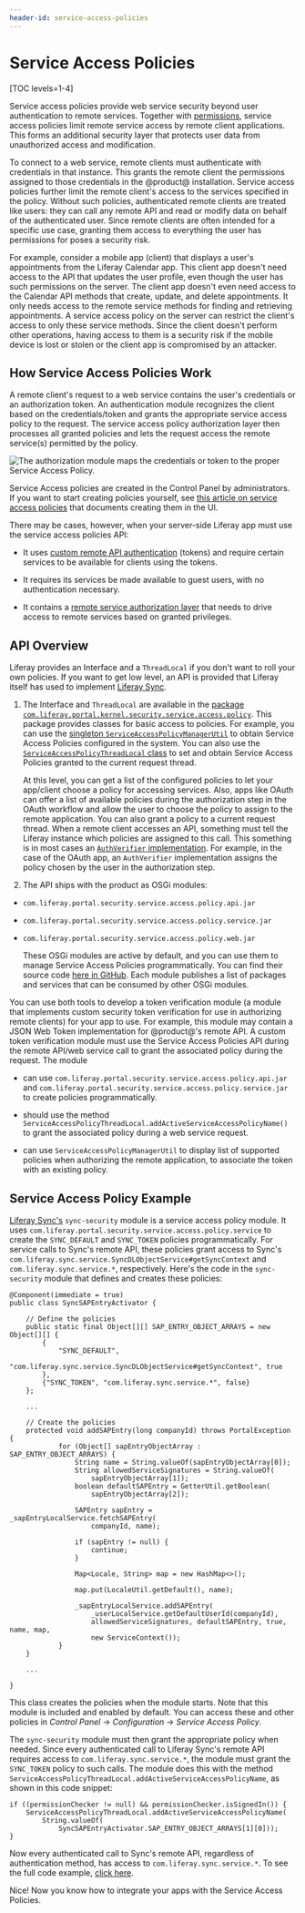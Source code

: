 ```yaml
---
header-id: service-access-policies
---
```


# Service Access Policies

[TOC levels=1-4]

Service access policies provide web service security beyond user authentication
to remote services. Together with
[permissions](/docs/7-1/tutorials/-/knowledge_base/t/defining-application-permissions),
service access policies limit remote service access by remote client
applications. This forms an additional security layer that protects user data
from unauthorized access and modification.

To connect to a web service, remote clients must authenticate with credentials
in that instance. This grants the remote client the permissions assigned to
those credentials in the @product@ installation. Service access policies further
limit the remote client's access to the services specified in the policy.
Without such policies, authenticated remote clients are treated like users: they
can call any remote API and read or modify data on behalf of the authenticated
user. Since remote clients are often intended for a specific use case, granting
them access to everything the user has permissions for poses a security risk.

For example, consider a mobile app (client) that displays a user's appointments
from the Liferay Calendar app. This client app doesn't need access to the API
that updates the user profile, even though the user has such permissions on the
server. The client app doesn't even need access to the Calendar API methods that
create, update, and delete appointments. It only needs access to the remote
service methods for finding and retrieving appointments. A service access policy
on the server can restrict the client's access to only these service methods.
Since the client doesn't perform other operations, having access to them is
a security risk if the mobile device is lost or stolen or the client app is
compromised by an attacker.

## How Service Access Policies Work

A remote client's request to a web service contains the user's credentials or an
authorization token. An authentication module recognizes the client based on the
credentials/token and grants the appropriate service access policy to the
request. The service access policy authorization layer then processes all
granted policies and lets the request access the remote service(s) permitted by
the policy.

![The authorization module maps the credentials or token to the proper Service Access Policy.](../../images/service-access-policies-arch.png)

Service Access policies are created in the Control Panel by
administrators. If you want to start creating policies yourself, see
[this article on service access policies](/docs/7-1/deploy/-/knowledge_base/d/service-access-policies)
that documents creating them in the UI.

There may be cases, however, when your server-side Liferay app must use the
service access policies API:

- It uses [custom remote API authentication](/docs/7-1/tutorials/-/knowledge_base/t/auto-login)
  (tokens) and require certain services to be available for clients using
  the tokens.

- It requires its services be made available to guest users, with no authentication
  necessary.

- It contains a [remote service authorization layer](/docs/7-1/tutorials/-/knowledge_base/t/password-based-authentication-pipelines)
  that needs to drive access to remote services based on granted
  privileges.

## API Overview

Liferay provides an Interface and a `ThreadLocal` if you don't want to roll your own
policies. If you want to get low level, an API is provided that
Liferay itself has used to implement 
[Liferay Sync](/docs/7-1/user/-/knowledge_base/u/administering-liferay-sync). 

1. The Interface and `ThreadLocal` are available in the [package
   `com.liferay.portal.kernel.security.service.access.policy`](@platform-ref@/7.1-latest/javadocs/portal-kernel/com/liferay/portal/kernel/security/service/access/policy/package-summary.html).
   This package provides classes for basic access to policies. For example, you
   can use the [singleton
   `ServiceAccessPolicyManagerUtil`](@platform-ref@/7.1-latest/javadocs/portal-kernel/com/liferay/portal/kernel/security/service/access/policy/ServiceAccessPolicyManagerUtil.html)
   to obtain Service Access Policies configured in the system. You can also use
   the [`ServiceAccessPolicyThreadLocal`
   class](https://docs.liferay.com/portal/7.0/javadocs/portal-kernel/com/liferay/portal/kernel/security/service/access/policy/ServiceAccessPolicyThreadLocal.html)
   to set and obtain Service Access Policies granted to the current request
   thread.

   At this level, you can get a list of the configured policies to let your
   app/client choose a policy for accessing services. Also, apps like OAuth
   can offer a list of available policies during the authorization step in
   the OAuth workflow and allow the user to choose the policy to assign to
   the remote application. You can also grant a policy to a current request
   thread. When a remote client accesses an API, something must tell the
   Liferay instance which policies are assigned to this call. This
   something is in most cases an [`AuthVerifier`
   implementation](@platform-ref@/7.1-latest/javadocs/portal-kernel/com/liferay/portal/kernel/security/auth/verifier/AuthVerifier.html).
   For example, in the case of the OAuth app, an `AuthVerifier` implementation
   assigns the policy chosen by the user in the authorization step.

2. The API ships with the product as OSGi modules:

- `com.liferay.portal.security.service.access.policy.api.jar`
- `com.liferay.portal.security.service.access.policy.service.jar`
- `com.liferay.portal.security.service.access.policy.web.jar`

   These OSGi modules are active by default, and you can use them to manage
   Service Access Policies programmatically. You can find their source code 
   [here in GitHub](https://github.com/liferay/liferay-portal/tree/master/modules/apps/portal-security).
   Each module publishes a list of packages and services that can be
   consumed by other OSGi modules.

You can use both tools to develop a token verification module (a module that
implements custom security token verification for use in authorizing remote
clients) for your app to use. For example, this module may contain a JSON Web
Token implementation for @product@'s remote API. A custom token verification
module must use the Service Access Policies API during the remote API/web
service call to grant the associated policy during the request. The module

- can use `com.liferay.portal.security.service.access.policy.api.jar`
  and `com.liferay.portal.security.service.access.policy.service.jar` to
  create policies programmatically.

- should use the method
  `ServiceAccessPolicyThreadLocal.addActiveServiceAccessPolicyName()` to
  grant the associated policy during a web service request.

- can use `ServiceAccessPolicyManagerUtil` to display list of
  supported policies when authorizing the remote application, to associate
  the token with an existing policy.

## Service Access Policy Example

[Liferay Sync's](https://www.liferay.com/supporting-products/liferay-sync)
`sync-security` module is a service access policy module. It uses
`com.liferay.portal.security.service.access.policy.service` to create the
`SYNC_DEFAULT` and `SYNC_TOKEN` policies programmatically. For service calls to
Sync's remote API, these policies grant access to Sync's
`com.liferay.sync.service.SyncDLObjectService#getSyncContext` and
`com.liferay.sync.service.*`, respectively. Here's the code in the
`sync-security` module that defines and creates these policies:

    @Component(immediate = true)
    public class SyncSAPEntryActivator {

        // Define the policies
        public static final Object[][] SAP_ENTRY_OBJECT_ARRAYS = new Object[][] {
            {
                "SYNC_DEFAULT",
                "com.liferay.sync.service.SyncDLObjectService#getSyncContext", true
            },
            {"SYNC_TOKEN", "com.liferay.sync.service.*", false}
        };

        ...

        // Create the policies
        protected void addSAPEntry(long companyId) throws PortalException {
                for (Object[] sapEntryObjectArray : SAP_ENTRY_OBJECT_ARRAYS) {
                    String name = String.valueOf(sapEntryObjectArray[0]);
                    String allowedServiceSignatures = String.valueOf(
                        sapEntryObjectArray[1]);
                    boolean defaultSAPEntry = GetterUtil.getBoolean(
                        sapEntryObjectArray[2]);

                    SAPEntry sapEntry = _sapEntryLocalService.fetchSAPEntry(
                        companyId, name);

                    if (sapEntry != null) {
                        continue;
                    }

                    Map<Locale, String> map = new HashMap<>();

                    map.put(LocaleUtil.getDefault(), name);

                    _sapEntryLocalService.addSAPEntry(
                        _userLocalService.getDefaultUserId(companyId),
                        allowedServiceSignatures, defaultSAPEntry, true, name, map,
                        new ServiceContext());
                }
        }

        ...

    }

This class creates the policies when the module starts. Note that this module is
included and enabled by default. You can access these and other policies in
*Control Panel* &rarr; *Configuration* &rarr; *Service Access Policy*.

The `sync-security` module must then grant the appropriate policy when
needed. Since every authenticated call to Liferay Sync's remote API
requires access to `com.liferay.sync.service.*`, the module must
grant the `SYNC_TOKEN` policy to such calls. The module does this
with the method
`ServiceAccessPolicyThreadLocal.addActiveServiceAccessPolicyName`, as
shown in this code snippet:

    if ((permissionChecker != null) && permissionChecker.isSignedIn()) {
        ServiceAccessPolicyThreadLocal.addActiveServiceAccessPolicyName(
            String.valueOf(
                SyncSAPEntryActivator.SAP_ENTRY_OBJECT_ARRAYS[1][0]));
    }

Now every authenticated call to Sync's remote API, regardless of
authentication method, has access to `com.liferay.sync.service.*`. To
see the full code example,
[click here](https://github.com/liferay/liferay-portal/blob/7.1.x/modules/apps/sync/sync-security/src/main/java/com/liferay/sync/security/servlet/filter/SyncAuthFilter.java).

Nice! Now you know how to integrate your apps with the Service Access
Policies.
